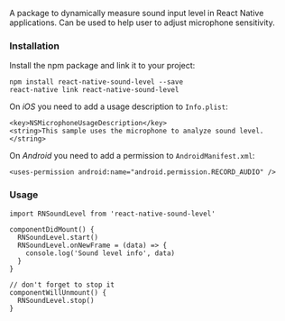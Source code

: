 A package to dynamically measure sound input level in React Native applications.
Can be used to help user to adjust microphone sensitivity.

### Installation

Install the npm package and link it to your project:

```
npm install react-native-sound-level --save
react-native link react-native-sound-level
```

On *iOS* you need to add a usage description to `Info.plist`:

```
<key>NSMicrophoneUsageDescription</key>
<string>This sample uses the microphone to analyze sound level.</string>
```

On *Android* you need to add a permission to `AndroidManifest.xml`:

```
<uses-permission android:name="android.permission.RECORD_AUDIO" />
```


### Usage

```
import RNSoundLevel from 'react-native-sound-level'

componentDidMount() {
  RNSoundLevel.start()
  RNSoundLevel.onNewFrame = (data) => {
    console.log('Sound level info', data)
  }
}

// don't forget to stop it
componentWillUnmount() {
  RNSoundLevel.stop()
}
```
